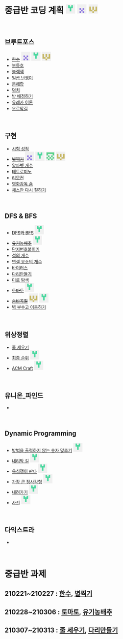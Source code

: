 # 중급반 코딩 계획 <img src="./md-images/gyeongju.png" height = "30" width="30"> <img src="./md-images/kiwan.png" height = "30" width="30"> <img src="./md-images/minsu.png" height = "30" width="30">

　

## 브루트포스

* ~~[한수](https://www.acmicpc.net/problem/1065)~~ <img src="./md-images/kiwan.png" height = "30" width="30"> <img src="./md-images/gyeongju.png" height = "30" width="30"> <img src="./md-images/minsu.png" height = "30" width="30">
* [부등호](https://www.acmicpc.net/problem/2529)
* [블랙잭](https://www.acmicpc.net/problem/2798)
* [일곱 난쟁이](https://www.acmicpc.net/problem/2309)
* [분해합](https://www.acmicpc.net/problem/2231)
* [덩치](https://www.acmicpc.net/problem/7568)
* [방 배정하기](https://www.acmicpc.net/problem/14697)
* [유레카 이론](https://www.acmicpc.net/problem/10448)
* [오르막길](https://www.acmicpc.net/problem/2846)

　

## 구현

* [시험 성적](https://www.acmicpc.net/problem/9498)
* ~~[별찍기](https://www.acmicpc.net/problem/2442)~~ <img src="./md-images/kiwan.png" height = "30" width="30"> <img src="./md-images/gyeongju.png" height = "30" width="30"> <img src="./md-images/kihoon.png" height = "30" width="30"> <img src="./md-images/minsu.png" height = "30" width="30">
* [알파벳 개수](https://www.acmicpc.net/problem/10808)
* [테트로미노](https://www.acmicpc.net/problem/14500)
* [리모컨](https://www.acmicpc.net/problem/1107)
* [영화감독 숌](https://www.acmicpc.net/problem/1436)
* [체스판 다시 칠하기](https://www.acmicpc.net/problem/1018)

　

## DFS & BFS

* ~~[DFS와 BFS](https://www.acmicpc.net/problem/1260)~~ <img src="./md-images/gyeongju.png" height = "30" width="30">
* ~~[유기농배추](https://www.acmicpc.net/problem/1012)~~ <img src="./md-images/gyeongju.png" height = "30" width="30">
* [단지번호붙이기](https://www.acmicpc.net/problem/2667)
* [섬의 개수](https://www.acmicpc.net/problem/4963)
* [연결 요소의 개수](https://www.acmicpc.net/problem/11724)
* [바이러스](https://www.acmicpc.net/problem/2606)
* [다리만들기](https://www.acmicpc.net/problem/17472)
* [미로 탐색](https://www.acmicpc.net/problem/2178)
* ~~[토마토](https://www.acmicpc.net/problem/7576)~~ <img src="./md-images/gyeongju.png" height = "30" width="30">
* ~~[숨바꼭질](https://www.acmicpc.net/problem/1697)~~ <img src="./md-images/minsu.png" height = "30" width="30"> <img src="./md-images/gyeongju.png" height = "30" width="30">
* [벽 부수고 이동하기](https://www.acmicpc.net/problem/2206)

　

## 위상정렬

* [줄 세우기](https://www.acmicpc.net/problem/2252)
* [최종 순위](https://www.acmicpc.net/problem/3665) <img src="./md-images/gyeongju.png" height = "30" width="30">
* [ACM Craft](https://www.acmicpc.net/problem/1005) <img src="./md-images/gyeongju.png" height = "30" width="30">

　

## 유니온_파인드

* 

　

## Dynamic Programming

* [방법을 출력하지 않는 숫자 맞추기](https://www.acmicpc.net/problem/13392) <img src="./md-images/gyeongju.png" height = "30" width="30">
* [내리막 길](https://www.acmicpc.net/problem/1520) <img src="./md-images/gyeongju.png" height = "30" width="30">
* [욕심쟁이 판다](https://www.acmicpc.net/problem/1937) <img src="./md-images/gyeongju.png" height = "30" width="30">
* [가장 큰 정사각형](https://www.acmicpc.net/problem/1915) <img src="./md-images/gyeongju.png" height = "30" width="30">
* [내려가기](https://www.acmicpc.net/problem/2096) <img src="./md-images/gyeongju.png" height = "30" width="30">
* [사전](https://www.acmicpc.net/problem/1256) <img src="./md-images/gyeongju.png" height = "30" width="30">

　

## 다익스트라

* 

　

# 중급반 과제

## 210221~210227 : [한수](https://www.acmicpc.net/problem/1065), [별찍기](https://www.acmicpc.net/problem/2442)

## 210228~210306 : [토마토](https://www.acmicpc.net/problem/7576), [유기농배추](https://www.acmicpc.net/problem/1012)

## 210307~210313 : [줄 세우기](https://www.acmicpc.net/problem/2252), [다리만들기](https://www.acmicpc.net/problem/17472)
